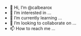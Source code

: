 - 👋 Hi, I’m @calbearox
- 👀 I’m interested in ...
- 🌱 I’m currently learning ...
- 💞️ I’m looking to collaborate on ...
- 📫 How to reach me ...

<!---
calbearox/calbearox is a ✨ special ✨ repository because its `README.md` (🙂) appears on your GitHub profile.
You can click the Preview link to take a look at your changes.
--->


